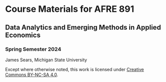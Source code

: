 # Course Materials for AFRE 891
## Data Analytics and Emerging Methods in Applied Economics
### Spring Semester 2024

 James Sears, Michigan State University

 Except where otherwise noted, this work is licensed under <a rel="license" href="http://creativecommons.org/licenses/by-nc-sa/4.0/">Creative Commons BY-NC-SA 4.0</a>.
